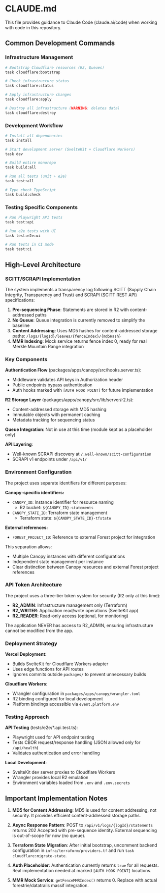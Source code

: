 # CLAUDE.md

This file provides guidance to Claude Code (claude.ai/code) when working with code in this repository.

## Common Development Commands

### Infrastructure Management
```bash
# Bootstrap Cloudflare resources (R2, Queues)
task cloudflare:bootstrap

# Check infrastructure status
task cloudflare:status

# Apply infrastructure changes
task cloudflare:apply

# Destroy all infrastructure (WARNING: deletes data)
task cloudflare:destroy
```

### Development Workflow
```bash
# Install all dependencies
task install

# Start development server (SvelteKit + Cloudflare Workers)
task dev

# Build entire monorepo
task build:all

# Run all tests (unit + e2e)
task test:all

# Type check TypeScript
task build:check
```

### Testing Specific Components
```bash
# Run Playwright API tests
task test:api

# Run e2e tests with UI
task test:e2e:ui

# Run tests in CI mode
task test:ci
```

## High-Level Architecture

### SCITT/SCRAPI Implementation
The system implements a transparency log following SCITT (Supply Chain Integrity, Transparency and Trust) and SCRAPI (SCITT REST API) specifications:

1. **Pre-sequencing Phase**: Statements are stored in R2 with content-addressed paths
2. **No Queue**: Queue integration is currently removed to simplify the baseline
3. **Content Addressing**: Uses MD5 hashes for content-addressed storage paths: `/logs/{logId}/leaves/{fenceIndex}/{md5Hash}`
4. **MMR Indexing**: Mock service returns fence index 0, ready for real Merkle Mountain Range integration

### Key Components

**Authentication Flow** (packages/apps/canopy/src/hooks.server.ts):
- Middleware validates API keys in Authorization header
- Public endpoints bypass authentication
- Auth hooks marked with `[AUTH HOOK POINT]` for future implementation

**R2 Storage Layer** (packages/apps/canopy/src/lib/server/r2.ts):
- Content-addressed storage with MD5 hashing
- Immutable objects with permanent caching
- Metadata tracking for sequencing status

**Queue Integration**: Not in use at this time (module kept as a placeholder only)

**API Layering**:
- Well-known SCRAPI discovery at `/.well-known/scitt-configuration`
- SCRAPI v1 endpoints under `/api/v1/`

### Environment Configuration

The project uses separate identifiers for different purposes:

**Canopy-specific identifiers:**
- `CANOPY_ID`: Instance identifier for resource naming
  - R2 bucket: `${CANOPY_ID}-statements`
- `CANOPY_STATE_ID`: Terraform state management
  - Terraform state: `${CANOPY_STATE_ID}-tfstate`

**External references:**
- `FOREST_PROJECT_ID`: Reference to external Forest project for integration

This separation allows:
- Multiple Canopy instances with different configurations
- Independent state management per instance
- Clear distinction between Canopy resources and external Forest project references

### API Token Architecture

The project uses a three-tier token system for security (R2 only at this time):
- **R2_ADMIN**: Infrastructure management only (Terraform)
- **R2_WRITER**: Application read/write operations (SvelteKit app)
- **R2_READER**: Read-only access (optional, for monitoring)

The application NEVER has access to R2_ADMIN, ensuring infrastructure cannot be modified from the app.

### Deployment Strategy

**Vercel Deployment**:
- Builds SvelteKit for Cloudflare Workers adapter
- Uses edge functions for API routes
- Ignores commits outside `packages/` to prevent unnecessary builds

**Cloudflare Workers**:
- Wrangler configuration in `packages/apps/canopy/wrangler.toml`
- R2 binding configured for local development
- Platform bindings accessible via `event.platform.env`

### Testing Approach

**API Testing** (tests/e2e/*.api.test.ts):
- Playwright used for API endpoint testing
- Tests CBOR request/response handling (JSON allowed only for `/api/health`)
- Validates authentication and error handling

**Local Development**:
- SvelteKit dev server proxies to Cloudflare Workers
- Wrangler provides local R2 emulation
- Environment variables loaded from `.env` and `.env.secrets`

## Important Implementation Notes

1. **MD5 for Content Addressing**: MD5 is used for content addressing, not security. It provides efficient content-addressed storage paths.

2. **Async Response Pattern**: POST to `/api/v1/logs/{logId}/statements` returns 202 Accepted with pre-sequence identity. External sequencing is out-of-scope for now (no queue).

3. **Terraform State Migration**: After initial bootstrap, uncomment backend configuration in `infra/terraform/providers.tf` and run `task cloudflare:migrate-state`.

4. **Auth Placeholder**: Authentication currently returns `true` for all requests. Real implementation needed at marked `[AUTH HOOK POINT]` locations.

5. **MMR Mock Service**: `getFenceMMRIndex()` returns 0. Replace with actual forestrie/datatrails massif integration.